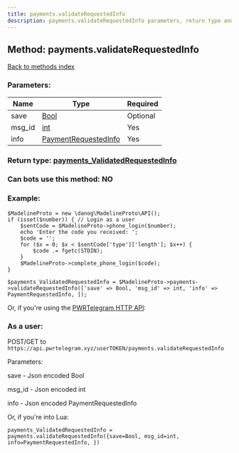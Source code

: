 ```yaml
---
title: payments.validateRequestedInfo
description: payments.validateRequestedInfo parameters, return type and example
---
```

## Method: payments.validateRequestedInfo  
[Back to methods index](index.md)


### Parameters:

| Name     |    Type       | Required |
|----------|---------------|----------|
|save|[Bool](../types/Bool.md) | Optional|
|msg\_id|[int](../types/int.md) | Yes|
|info|[PaymentRequestedInfo](../types/PaymentRequestedInfo.md) | Yes|


### Return type: [payments\_ValidatedRequestedInfo](../types/payments_ValidatedRequestedInfo.md)

### Can bots use this method: **NO**


### Example:


```
$MadelineProto = new \danog\MadelineProto\API();
if (isset($number)) { // Login as a user
    $sentCode = $MadelineProto->phone_login($number);
    echo 'Enter the code you received: ';
    $code = '';
    for ($x = 0; $x < $sentCode['type']['length']; $x++) {
        $code .= fgetc(STDIN);
    }
    $MadelineProto->complete_phone_login($code);
}

$payments_ValidatedRequestedInfo = $MadelineProto->payments->validateRequestedInfo(['save' => Bool, 'msg_id' => int, 'info' => PaymentRequestedInfo, ]);
```

Or, if you're using the [PWRTelegram HTTP API](https://pwrtelegram.xyz):



### As a user:

POST/GET to `https://api.pwrtelegram.xyz/userTOKEN/payments.validateRequestedInfo`

Parameters:

save - Json encoded Bool

msg_id - Json encoded int

info - Json encoded PaymentRequestedInfo




Or, if you're into Lua:

```
payments_ValidatedRequestedInfo = payments.validateRequestedInfo({save=Bool, msg_id=int, info=PaymentRequestedInfo, })
```


